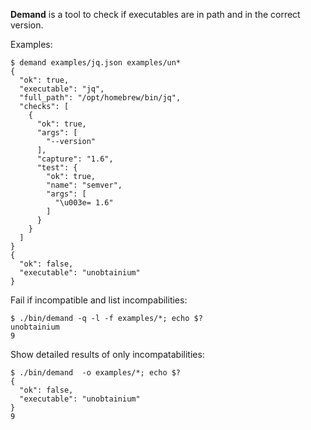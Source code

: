 **Demand** is a tool to check if executables are in path and in the correct version.

Examples:

```
$ demand examples/jq.json examples/un*
{
  "ok": true,
  "executable": "jq",
  "full_path": "/opt/homebrew/bin/jq",
  "checks": [
    {
      "ok": true,
      "args": [
        "--version"
      ],
      "capture": "1.6",
      "test": {
        "ok": true,
        "name": "semver",
        "args": [
          "\u003e= 1.6"
        ]
      }
    }
  ]
}
{
  "ok": false,
  "executable": "unobtainium"
}
```

Fail if incompatible and list incompabilities:

```
$ ./bin/demand -q -l -f examples/*; echo $?
unobtainium
9
```

Show detailed results of only incompatabilities:

```
$ ./bin/demand  -o examples/*; echo $?    
{
  "ok": false,
  "executable": "unobtainium"
}
9